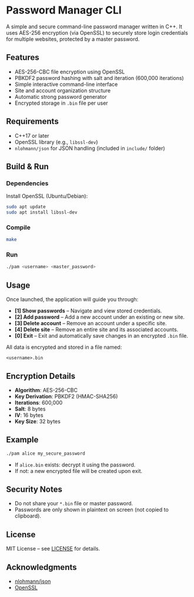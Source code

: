 # Password Manager CLI

A simple and secure command-line password manager written in C++. It uses AES-256 encryption (via OpenSSL) to securely store login credentials for multiple websites, protected by a master password.

## Features

-  AES-256-CBC file encryption using OpenSSL
-  PBKDF2 password hashing with salt and iteration (600,000 iterations)
-  Simple interactive command-line interface
-  Site and account organization structure
-  Automatic strong password generator
-  Encrypted storage in `.bin` file per user

## Requirements

- C++17 or later
- OpenSSL library (e.g., `libssl-dev`)
- `nlohmann/json` for JSON handling (included in `include/` folder)

## Build & Run

### Dependencies

Install OpenSSL (Ubuntu/Debian):

```bash
sudo apt update
sudo apt install libssl-dev
```

### Compile

```bash
make
```

### Run

```bash
./pam <username> <master_password>
```

## Usage

Once launched, the application will guide you through:

- **[1] Show passwords** – Navigate and view stored credentials.
- **[2] Add password** – Add a new account under an existing or new site.
- **[3] Delete account** – Remove an account under a specific site.
- **[4] Delete site** – Remove an entire site and its associated accounts.
- **[0] Exit** – Exit and automatically save changes in an encrypted `.bin` file.

All data is encrypted and stored in a file named:

```
<username>.bin
```

## Encryption Details

- **Algorithm**: AES-256-CBC
- **Key Derivation**: PBKDF2 (HMAC-SHA256)
- **Iterations**: 600,000
- **Salt**: 8 bytes
- **IV**: 16 bytes
- **Key Size**: 32 bytes

## Example

```bash
./pam alice my_secure_password
```

- If `alice.bin` exists: decrypt it using the password.
- If not: a new encrypted file will be created upon exit.

## Security Notes

- Do not share your `*.bin` file or master password.
- Passwords are only shown in plaintext on screen (not copied to clipboard).

## License

MIT License – see [LICENSE](LICENSE) for details.

## Acknowledgments

- [nlohmann/json](https://github.com/nlohmann/json)
- [OpenSSL](https://www.openssl.org/)
